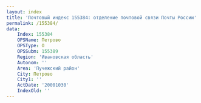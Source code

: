 ```yaml
---
layout: index
title: 'Почтовый индекс 155384: отделение почтовой связи Почты России'
permalink: /155384/
data:
    Index: 155384
    OPSName: Петрово
    OPSType: О
    OPSSubm: 155389
    Region: 'Ивановская область'
    Autonom: ''
    Area: 'Пучежский район'
    City: Петрово
    City1: ''
    ActDate: '20001030'
    IndexOld: ''
---
```

